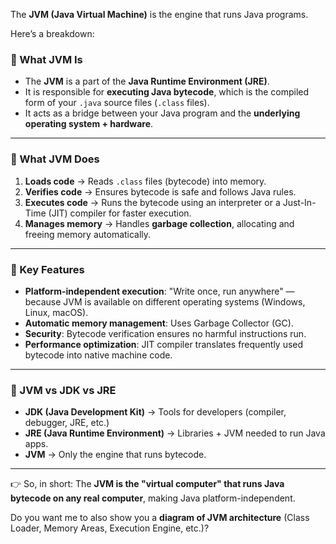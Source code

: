 The **JVM (Java Virtual Machine)** is the engine that runs Java programs.

Here’s a breakdown:

### 🔹 What JVM Is

* The **JVM** is a part of the **Java Runtime Environment (JRE)**.
* It is responsible for **executing Java bytecode**, which is the compiled form of your `.java` source files (`.class` files).
* It acts as a bridge between your Java program and the **underlying operating system + hardware**.

---

### 🔹 What JVM Does

1. **Loads code** → Reads `.class` files (bytecode) into memory.
2. **Verifies code** → Ensures bytecode is safe and follows Java rules.
3. **Executes code** → Runs the bytecode using an interpreter or a Just-In-Time (JIT) compiler for faster execution.
4. **Manages memory** → Handles **garbage collection**, allocating and freeing memory automatically.

---

### 🔹 Key Features

* **Platform-independent execution**: "Write once, run anywhere" — because JVM is available on different operating systems (Windows, Linux, macOS).
* **Automatic memory management**: Uses Garbage Collector (GC).
* **Security**: Bytecode verification ensures no harmful instructions run.
* **Performance optimization**: JIT compiler translates frequently used bytecode into native machine code.

---

### 🔹 JVM vs JDK vs JRE

* **JDK (Java Development Kit)** → Tools for developers (compiler, debugger, JRE, etc.)
* **JRE (Java Runtime Environment)** → Libraries + JVM needed to run Java apps.
* **JVM** → Only the engine that runs bytecode.

---

👉 So, in short:
The **JVM is the "virtual computer" that runs Java bytecode on any real computer**, making Java platform-independent.

Do you want me to also show you a **diagram of JVM architecture** (Class Loader, Memory Areas, Execution Engine, etc.)?
